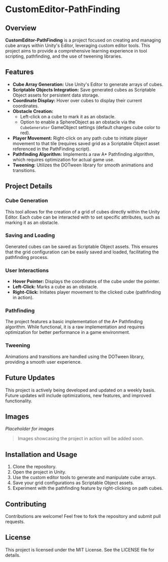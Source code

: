 # CustomEditor-PathFinding

## Overview

**CustomEditor-PathFinding** is a project focused on creating and managing cube arrays within Unity's Editor, leveraging custom editor tools. This project aims to provide a comprehensive learning experience in tool scripting, pathfinding, and the use of tweening libraries.

## Features

- **Cube Array Generation:** Use Unity's Editor to generate arrays of cubes.
- **Scriptable Objects Integration:** Save generated cubes as Scriptable Object assets for persistent data storage.
- **Coordinate Display:** Hover over cubes to display their current coordinates.
- **Obstacle Creation:**
  - Left-click on a cube to mark it as an obstacle.
  - Option to enable a SphereObject as an obstacle via the `CubeGenerator` GameObject settings (default changes cube color to red).
- **Player Movement:** Right-click on any path cube to initiate player movement to that tile (requires saved grid as a Scriptable Object asset referenced in the PathFinding script).
- **Pathfinding Algorithm:** Implements a raw A* Pathfinding algorithm, which requires optimization for actual game use.
- **Tweening:** Utilizes the DOTween library for smooth animations and transitions.

## Project Details

### Cube Generation

This tool allows for the creation of a grid of cubes directly within the Unity Editor. Each cube can be interacted with to set specific attributes, such as marking it as an obstacle.

### Saving and Loading

Generated cubes can be saved as Scriptable Object assets. This ensures that the grid configuration can be easily saved and loaded, facilitating the pathfinding process.

### User Interactions

- **Hover Pointer:** Displays the coordinates of the cube under the pointer.
- **Left-Click:** Marks a cube as an obstacle.
- **Right-Click:** Initiates player movement to the clicked cube (pathfinding in action).

### Pathfinding

The project features a basic implementation of the A* Pathfinding algorithm. While functional, it is a raw implementation and requires optimization for better performance in a game environment.

### Tweening

Animations and transitions are handled using the DOTween library, providing a smooth user experience.

## Future Updates

This project is actively being developed and updated on a weekly basis. Future updates will include optimizations, new features, and improved functionality.

## Images

*Placeholder for images*

> Images showcasing the project in action will be added soon.

## Installation and Usage

1. Clone the repository.
2. Open the project in Unity.
3. Use the custom editor tools to generate and manipulate cube arrays.
4. Save your grid configurations as Scriptable Object assets.
5. Experiment with the pathfinding feature by right-clicking on path cubes.

## Contributing

Contributions are welcome! Feel free to fork the repository and submit pull requests.

## License

This project is licensed under the MIT License. See the LICENSE file for details.
